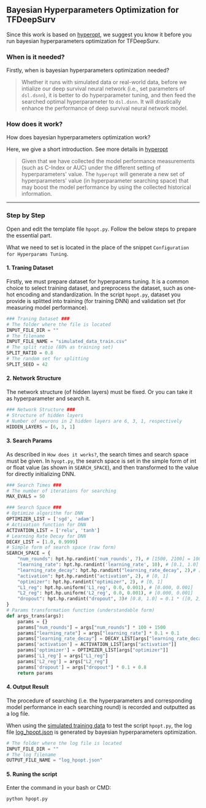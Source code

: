 ## Bayesian Hyperparameters Optimization for TFDeepSurv

Since this work is based on [hyperopt](https://github.com/hyperopt/hyperopt), we suggest you know it before you run bayesian hyperparameters optimization for TFDeepSurv.

### When is it needed?

Firstly, when is bayesian hyperparameters optimization needed?

> Whether it runs with simulated data or real-world data, before we intialize our deep survival neural network (i.e., set parameters of `dsl.dsnn`), it is better to do hyperparameter tuning, and then feed the searched optimal hyperparameter to `dsl.dsnn`. It will drastically enhance the performance of deep survival neural network model.

### How does it work?

How does bayesian hyperparameters optimization work?

Here, we give a short introduction. See more details in [hyperopt](https://github.com/hyperopt/hyperopt)

> Given that we have collected the model performance measurements (such as C-Index or AUC) under the different setting of hyperparameters' value. The `hyperopt` will generate a new set of hyperparameters' value (in hyperparameter searching space) that may boost the model performance by using the collected historical information.

---

### Step by Step

Open and edit the template file `hpopt.py`. Follow the below steps to prepare the essential part.

What we need to set is located in the place of the snippet `Configuration for Hyperparams Tuning`.

#### 1. Traning Dataset

Firstly, we must prepare dataset for hyperparams tuning. It is a common choice to select training dataset, and preprocess the dataset, such as one-hot encoding and standardization. In the script `hpopt.py`, dataset you provide is splitted into training (for training DNN) and validation set (for measuring model performance).

```python
### Traning Dataset ###
# The folder where the file is located
INPUT_FILE_DIR = ""
# The filename
INPUT_FILE_NAME = "simulated_data_train.csv"
# The split ratio (80% as training set)
SPLIT_RATIO = 0.8
# The random set for splitting 
SPLIT_SEED = 42
```

#### 2. Network Structure

The network structure (of hidden layers) must be fixed. Or you can take it as hyperparameter and search it.

```python
### Network Structure ###
# Structure of hidden layers 
# Number of neurons in 2 hidden layers are 6, 3, 1, respectively
HIDDEN_LAYERS = [6, 3, 1]
```

#### 3. Search Params

As described in `How does it works?`, the search times and search space must be given. In `hyopt.py`, the search space is set in the simple form of int or float value (as shown in `SEARCH_SPACE`), and then transformed to the value for directly initializing DNN.

```python
### Search Times ###
# The number of iterations for searching
MAX_EVALS = 50

### Search Space ###
# Optimize algorithm for DNN
OPTIMIZER_LIST = ['sgd', 'adam']
# Activation function for DNN
ACTIVATION_LIST = ['relu', 'tanh']
# Learning Rate Decay for DNN
DECAY_LIST = [1.0, 0.9999]
# Simple form of search space (raw form)
SEARCH_SPACE = {
    "num_rounds": hpt.hp.randint('num_rounds', 7), # [1500, 2100] = 100 * ([0, 6]) + 1500
    "learning_rate": hpt.hp.randint('learning_rate', 10), # [0.1, 1.0] = 0.1 * ([0, 9] + 1)
    "learning_rate_decay": hpt.hp.randint("learning_rate_decay", 2),# [0, 1]
    "activation": hpt.hp.randint("activation", 2), # [0, 1]
    "optimizer": hpt.hp.randint("optimizer", 2), # [0, 1]
    "L1_reg": hpt.hp.uniform('L1_reg', 0.0, 0.001), # [0.000, 0.001]
    "L2_reg": hpt.hp.uniform('L2_reg', 0.0, 0.001), # [0.000, 0.001]
    "dropout": hpt.hp.randint("dropout", 3)# [0.8, 1.0] = 0.1 * ([0, 2] + 8)
}
# Params transformation function (understandable form)
def args_trans(args):
    params = {}
    params["num_rounds"] = args["num_rounds"] * 100 + 1500
    params["learning_rate"] = args["learning_rate"] * 0.1 + 0.1
    params["learning_rate_decay"] = DECAY_LIST[args["learning_rate_decay"]]
    params['activation'] = ACTIVATION_LIST[args["activation"]]
    params['optimizer'] = OPTIMIZER_LIST[args["optimizer"]]
    params['L1_reg'] = args["L1_reg"]
    params['L2_reg'] = args["L2_reg"]
    params['dropout'] = args["dropout"] * 0.1 + 0.8
    return params
```

#### 4. Output Result

The procedure of searching (i.e. the hyperparameters and corresponding model performance in each searching round) is recorded and outputted as a log file.

When using the [simulated training data](https://github.com/liupei101/TFDeepSurv/tree/master/bysopt/simulated_data_train.csv) to test the script `hpopt.py`, the log file [log_hpopt.json](https://github.com/liupei101/TFDeepSurv/tree/master/bysopt/log_hpopt.json) is generated by bayesian hyperparameters optimization.

```python
# The folder where the log file is located
INPUT_FILE_DIR = ""
# The log filename
OUTPUT_FILE_NAME = "log_hpopt.json"
```

#### 5. Runing the script

Enter the command in your bash or CMD:

```bash
python hpopt.py
```
